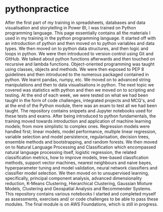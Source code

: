 # pythonpractice
After the first part of my training in spreadsheets, databases and data visualisation and storytelling in Power BI, I was trained on Python programming language. This page essentially contains all the materials I used in my training in the python programming language. It started off with an introduction of python and then moved on to python variables and data types. We then moved on to python data structures, and then logic and loops in python. We were then introduced to version control using Git and GitHub. We talked about python functions afterwards and then touched on recursive and lambda functions. Object-oriented programming was taught using classes, objects and methods. We were then exposed to PEP 8 guidelines and then introduced to the numerous packaged contained in python. We learnt pandas, numpy, etc. We moved on to advanced string manipulations and then to data visualisations in python. The next topic we covered was statistics with python and then we moved on to scripting and testing. At the end of each week, we were tested on what we had been taught in the form of code challenges, integrated projects and MCQ's, and at the end of the Python module, there was an exam to test all we had been taught. The repository contains snippets and Jupyter notebooks used for these tests and exams.
After being introduced to python fundamentals, the training moved towards introduction and application of machine learning models; from more simplistic to complex ones. Regression models were handled first; linear models, model performance, multiple linear regression, variable selection and model persistence, regularisation, decision trees, ensemble methods and bootstrapping, and random forests. We then moved on to Natural Language Processing and Classification which encompassed natural language processing itself, logistic regression, the related classification metrics, how to improve models, tree-based classfication methods, support vector machines, nearest neighbours and naive bayes, hyperparameter tuning and model validation, neural network classifiers and classifier model selection. We then moved on to unsupervised learning, specifically, principal component analysis, advanced dimensionality reduction, K-Means Clustering, Hierarchical Clustering, Gaussian Mixture Models, Clustering and Geospatial Analysis and Recommender Systems. This repository contains various notebooks I started and completed myself as assessments, exercises and/ or code challenges to be able to pass these modules.
The final module is on AWS Foundations, which is still in progress.
